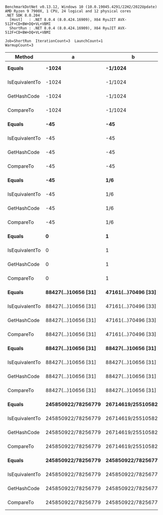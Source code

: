 ```

BenchmarkDotNet v0.13.12, Windows 10 (10.0.19045.4291/22H2/2022Update)
AMD Ryzen 9 7900X, 1 CPU, 24 logical and 12 physical cores
.NET SDK 8.0.204
  [Host]   : .NET 8.0.4 (8.0.424.16909), X64 RyuJIT AVX-512F+CD+BW+DQ+VL+VBMI
  ShortRun : .NET 8.0.4 (8.0.424.16909), X64 RyuJIT AVX-512F+CD+BW+DQ+VL+VBMI

Job=ShortRun  IterationCount=3  LaunchCount=1  
WarmupCount=3  

```
| Method         | a                    | b                    | Mean      | Error     | StdDev    | Gen0   | Allocated |
|--------------- |--------------------- |--------------------- |----------:|----------:|----------:|-------:|----------:|
| **Equals**         | **-1024**                | **-1/1024**              |  **2.809 ns** | **0.0896 ns** | **0.0049 ns** |      **-** |         **-** |
| IsEquivalentTo | -1024                | -1/1024              |  7.001 ns | 0.1341 ns | 0.0074 ns |      - |         - |
| GetHashCode    | -1024                | -1/1024              | 10.683 ns | 0.6307 ns | 0.0346 ns |      - |         - |
| CompareTo      | -1024                | -1/1024              | 26.657 ns | 1.3632 ns | 0.0747 ns |      - |         - |
| **Equals**         | **-45**                  | **-45**                  |  **4.144 ns** | **0.0278 ns** | **0.0015 ns** |      **-** |         **-** |
| IsEquivalentTo | -45                  | -45                  |  8.063 ns | 0.3402 ns | 0.0186 ns |      - |         - |
| GetHashCode    | -45                  | -45                  | 10.706 ns | 0.6532 ns | 0.0358 ns |      - |         - |
| CompareTo      | -45                  | -45                  |  5.451 ns | 0.1921 ns | 0.0105 ns |      - |         - |
| **Equals**         | **-45**                  | **1/6**                  |  **2.940 ns** | **0.0429 ns** | **0.0023 ns** |      **-** |         **-** |
| IsEquivalentTo | -45                  | 1/6                  |  7.374 ns | 0.3978 ns | 0.0218 ns |      - |         - |
| GetHashCode    | -45                  | 1/6                  | 10.526 ns | 1.1018 ns | 0.0604 ns |      - |         - |
| CompareTo      | -45                  | 1/6                  | 26.080 ns | 2.5488 ns | 0.1397 ns |      - |         - |
| **Equals**         | **0**                    | **1**                    |  **4.119 ns** | **0.3862 ns** | **0.0212 ns** |      **-** |         **-** |
| IsEquivalentTo | 0                    | 1                    |  8.236 ns | 0.1028 ns | 0.0056 ns |      - |         - |
| GetHashCode    | 0                    | 1                    | 10.560 ns | 1.5988 ns | 0.0876 ns |      - |         - |
| CompareTo      | 0                    | 1                    |  5.427 ns | 1.0989 ns | 0.0602 ns |      - |         - |
| **Equals**         | **88427(...)10656 [31]** | **47161(...)70496 [33]** |  **3.235 ns** | **0.4451 ns** | **0.0244 ns** |      **-** |         **-** |
| IsEquivalentTo | 88427(...)10656 [31] | 47161(...)70496 [33] |  7.238 ns | 0.1225 ns | 0.0067 ns |      - |         - |
| GetHashCode    | 88427(...)10656 [31] | 47161(...)70496 [33] | 32.178 ns | 9.3590 ns | 0.5130 ns |      - |         - |
| CompareTo      | 88427(...)10656 [31] | 47161(...)70496 [33] | 74.493 ns | 3.2558 ns | 0.1785 ns | 0.0057 |      96 B |
| **Equals**         | **88427(...)10656 [31]** | **88427(...)10656 [31]** |  **6.830 ns** | **0.7536 ns** | **0.0413 ns** |      **-** |         **-** |
| IsEquivalentTo | 88427(...)10656 [31] | 88427(...)10656 [31] | 11.061 ns | 1.5028 ns | 0.0824 ns |      - |         - |
| GetHashCode    | 88427(...)10656 [31] | 88427(...)10656 [31] | 31.792 ns | 0.8233 ns | 0.0451 ns |      - |         - |
| CompareTo      | 88427(...)10656 [31] | 88427(...)10656 [31] |  7.755 ns | 0.0728 ns | 0.0040 ns |      - |         - |
| **Equals**         | **245850922/78256779**   | **26714619/25510582**    |  **2.808 ns** | **0.0168 ns** | **0.0009 ns** |      **-** |         **-** |
| IsEquivalentTo | 245850922/78256779   | 26714619/25510582    |  7.399 ns | 0.0435 ns | 0.0024 ns |      - |         - |
| GetHashCode    | 245850922/78256779   | 26714619/25510582    | 10.734 ns | 0.0599 ns | 0.0033 ns |      - |         - |
| CompareTo      | 245850922/78256779   | 26714619/25510582    | 50.446 ns | 1.5687 ns | 0.0860 ns | 0.0038 |      64 B |
| **Equals**         | **245850922/78256779**   | **245850922/78256779**   |  **4.102 ns** | **0.2097 ns** | **0.0115 ns** |      **-** |         **-** |
| IsEquivalentTo | 245850922/78256779   | 245850922/78256779   |  8.304 ns | 0.4686 ns | 0.0257 ns |      - |         - |
| GetHashCode    | 245850922/78256779   | 245850922/78256779   | 10.512 ns | 1.0406 ns | 0.0570 ns |      - |         - |
| CompareTo      | 245850922/78256779   | 245850922/78256779   |  5.436 ns | 0.1306 ns | 0.0072 ns |      - |         - |
